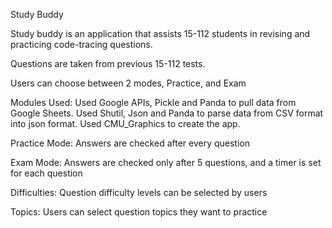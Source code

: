 Study Buddy

Study buddy is an application that assists 15-112 students in revising and practicing code-tracing questions. 

Questions are taken from previous 15-112 tests.

Users can choose between 2 modes, Practice, and Exam

Modules Used:
Used Google APIs, Pickle and Panda to pull data from Google Sheets. Used Shutil, Json and Panda to parse data from CSV format into json format.
Used CMU_Graphics to create the app. 

Practice Mode:
Answers are checked after every question

Exam Mode:
Answers are checked only after 5 questions, and a timer is set for each question

Difficulties:
Question difficulty levels can be selected by users

Topics:
Users can select question topics they want to practice


